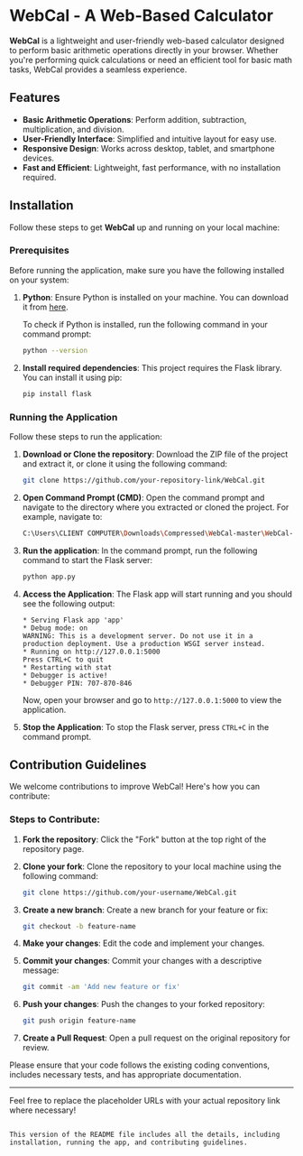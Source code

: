 
# WebCal - A Web-Based Calculator

**WebCal** is a lightweight and user-friendly web-based calculator designed to perform basic arithmetic operations directly in your browser. Whether you're performing quick calculations or need an efficient tool for basic math tasks, WebCal provides a seamless experience.

## Features
- **Basic Arithmetic Operations**: Perform addition, subtraction, multiplication, and division.
- **User-Friendly Interface**: Simplified and intuitive layout for easy use.
- **Responsive Design**: Works across desktop, tablet, and smartphone devices.
- **Fast and Efficient**: Lightweight, fast performance, with no installation required.

## Installation

Follow these steps to get **WebCal** up and running on your local machine:

### Prerequisites
Before running the application, make sure you have the following installed on your system:

1. **Python**: Ensure Python is installed on your machine. You can download it from [here](https://www.python.org/downloads/).

   To check if Python is installed, run the following command in your command prompt:
   ```bash
   python --version
   ```

2. **Install required dependencies**: This project requires the Flask library. You can install it using pip:
   ```bash
   pip install flask
   ```

### Running the Application
Follow these steps to run the application:

1. **Download or Clone the repository**: Download the ZIP file of the project and extract it, or clone it using the following command:
   ```bash
   git clone https://github.com/your-repository-link/WebCal.git
   ```

2. **Open Command Prompt (CMD)**: Open the command prompt and navigate to the directory where you extracted or cloned the project. For example, navigate to:
   ```bash
   C:\Users\CLIENT COMPUTER\Downloads\Compressed\WebCal-master\WebCal-master
   ```

3. **Run the application**: In the command prompt, run the following command to start the Flask server:
   ```bash
   python app.py
   ```

4. **Access the Application**: The Flask app will start running and you should see the following output:
   ```
   * Serving Flask app 'app'
   * Debug mode: on
   WARNING: This is a development server. Do not use it in a production deployment. Use a production WSGI server instead.
   * Running on http://127.0.0.1:5000
   Press CTRL+C to quit
   * Restarting with stat
   * Debugger is active!
   * Debugger PIN: 707-870-846
   ```

   Now, open your browser and go to `http://127.0.0.1:5000` to view the application.

5. **Stop the Application**: To stop the Flask server, press `CTRL+C` in the command prompt.

## Contribution Guidelines
We welcome contributions to improve WebCal! Here's how you can contribute:

### Steps to Contribute:
1. **Fork the repository**: Click the "Fork" button at the top right of the repository page.
2. **Clone your fork**: Clone the repository to your local machine using the following command:
   ```bash
   git clone https://github.com/your-username/WebCal.git
   ```

3. **Create a new branch**: Create a new branch for your feature or fix:
   ```bash
   git checkout -b feature-name
   ```

4. **Make your changes**: Edit the code and implement your changes.
5. **Commit your changes**: Commit your changes with a descriptive message:
   ```bash
   git commit -am 'Add new feature or fix'
   ```

6. **Push your changes**: Push the changes to your forked repository:
   ```bash
   git push origin feature-name
   ```

7. **Create a Pull Request**: Open a pull request on the original repository for review.

Please ensure that your code follows the existing coding conventions, includes necessary tests, and has appropriate documentation.

---

Feel free to replace the placeholder URLs with your actual repository link where necessary!
```

This version of the README file includes all the details, including installation, running the app, and contributing guidelines.

